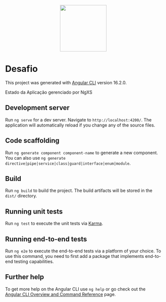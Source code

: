 

<p align="center">
  <img src="https://camo.githubusercontent.com/08a78d0989a320690b191ef545dc0e395c8279a7de05e1a6d812d9a1a83d5a37/68747470733a2f2f632e74656e6f722e636f6d2f6968714e3661336969594541414141642f70696b616368752d73686f636b65642d666163652d7374756e6e65642e676966" width="150" text">
</p>

# Desafio

This project was generated with [Angular CLI](https://github.com/angular/angular-cli) version 16.2.0.

Estado da Aplicação gerenciado por NgXS

## Development server

Run `ng serve` for a dev server. Navigate to `http://localhost:4200/`. The application will automatically reload if you change any of the source files.

## Code scaffolding

Run `ng generate component component-name` to generate a new component. You can also use `ng generate directive|pipe|service|class|guard|interface|enum|module`.

## Build

Run `ng build` to build the project. The build artifacts will be stored in the `dist/` directory.

## Running unit tests

Run `ng test` to execute the unit tests via [Karma](https://karma-runner.github.io).

## Running end-to-end tests

Run `ng e2e` to execute the end-to-end tests via a platform of your choice. To use this command, you need to first add a package that implements end-to-end testing capabilities.

## Further help

To get more help on the Angular CLI use `ng help` or go check out the [Angular CLI Overview and Command Reference](https://angular.io/cli) page.
